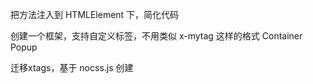 把方法注入到 HTMLElement 下，简化代码

创建一个框架，支持自定义标签，不用类似 x-mytag 这样的格式
    Container
    Popup
    
迁移xtags，基于 nocss.js 创建

